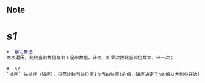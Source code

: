 ## Note
# _s1_ 
```diff
+ `暴力算法`
两次遍历，比较当前数值与剩下全部数值，计次，如果次数比当前位数大，计一次；

# _s2_
`排序` 先排序（降序），只需比较当前位置i与当前位置i的值，降序决定了h的值从大到小开始找；
